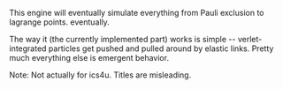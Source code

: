 This engine will eventually simulate everything from Pauli exclusion to lagrange points. eventually.

The way it (the currently implemented part) works is simple -- verlet-integrated particles get pushed and pulled around by elastic links. Pretty much everything else is emergent behavior.

Note: Not actually for ics4u. Titles are misleading.
